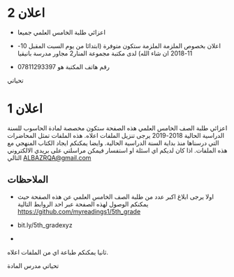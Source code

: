 # اعلان 2
- اعزائي طلبة الخامس العلمي جميعا
- اعلان بخصوص الملزمة
الملزمة ستكون متوفرة (ابتدائا من يوم السبت المقبل 10-11-2018 ان شاء الله) لدى مكتبة مجموعة المنار2 مجاور مدرسة بانيقيا

- رقم هاتف المكتبة هو 07811293397

تحياتي

# اعلان 1
اعزائي طلبة الصف الخامس العلمي 
هذه الصفحة ستكون مخصصة لمادة الحاسوب للسنة الدراسية الحالية 2018-2019
يرجى تنزيل الملفات اعلاه.
هذه الملفات تمثل المحاضرات التي درسناها منذ بداية السنة الدراسية الحالية. وايضا يمكنكم ايجاد الكتاب المنهجي مع هذه الملفات.
اذا كان لديكم اي اسئلة او استفسار فيمكن مراسلتي على بريدي الالكتروني التالي
ALBAZRQA@gmail.com

الملاحظات 
------
- اولا يرجى ابلاغ اكبر عدد من طلبة الصف الخامس العلمي عن هذه الصفحة حيث يمكنكم الوصول لهذه الصفحة عبر احد الروابط التالية
 https://github.com/myreadings1/5th_grade

- bit.ly/5th_gradexyz

-
ثانيا يمكنكم طباعة اي من الملفات اعلاه.

تحياتي
مدرس المادة
